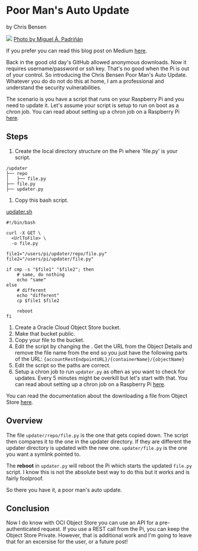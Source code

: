 # Poor Man's Auto Update

by Chris Bensen

![](images/pexels-miguel-Ã¡-padriÃ±Ã¡n-2882668.jpg)
[Photo by Miguel Á. Padriñán](https://www.pexels.com/photo/close-up-shot-of-keys-on-a-red-surface-2882668/)

If you prefer you can read this blog post on Medium [here](https://chrisbensen.medium.com/poor-mans-auto-update-eb5bfdfe39cf).

Back in the good old day's GitHub allowed anonymous downloads. Now it requires username/password or ssh key. That's no good when the Pi is out of your control. So introducing the Chris Bensen Poor Man's Auto Update. Whatever you do do not do this at home, I am a professional and understand the security vulnerabilities.

The scenario is you have a script that runs on your Raspberry Pi and you need to update it. Let's assume your script is setup to run on boot as a chron job. You can read about setting up a chron job on a Raspberry Pi [here](https://bc-robotics.com/tutorials/setting-cron-job-raspberry-pi/).

## Steps

1. Create the local directory structure on the Pi where 'file.py' is your script.

```
/updater
├── repo
│   ├── file.py
├── file.py
├── updater.py
```

1. Copy this bash script.

[updater.sh](files/updater.sh)
```
#!/bin/bash

curl -X GET \
  <UrlToFile> \
  -o file.py

file1="/users/pi/updater/repo/file.py"
file2="/users/pi/updater/file.py"

if cmp -s "$file1" "$file2"; then
    # same, do nothing
    echo "same"
else
    # different
    echo "different"
    cp $file1 $file2

    reboot
fi
```

1. Create a Oracle Cloud Object Store bucket.
1. Make that bucket public.
1. Copy your file to the bucket.
1. Edit the script by changing the <UrlToFile>. Get the URL from the Object Details and remove the file name from the end so you just have the following parts of the URL: `{accountRestEndpointURL}/{containerName}/{objectName}`
1. Edit the script so the paths are correct.
1. Setup a chron job to run `updater.py` as often as you want to check for updates. Every 5 minutes might be overkill but let's start with that. You can read about setting up a chron job on a Raspberry Pi [here](https://bc-robotics.com/tutorials/setting-cron-job-raspberry-pi/).

You can read the documentation about the downloading a file from Object Store [here](https://docs.oracle.com/en/cloud/cloud-at-customer/occ-get-started/download-file.html).

## Overview

The file `updater/repo/file.py` is the one that gets copied down. The script then compares it to the one in the updater directory. If they are different the updater directory is updated with the new one. `updater/file.py` is the one you want a symlink pointed to.

The **reboot** in `updater.py` will reboot the Pi which starts the updated `file.py` script. I know this is not the absolute best way to do this but it works and is fairly foolproof.

So there you have it, a poor man's auto update.

## Conclusion

Now I do know with OCI Object Store you can use an API for a pre-authenticated request. If you use a REST call from the Pi, you can keep the Object Store Private. However, that is additional work and I'm going to leave that for an excersise for the user, or a future post!

